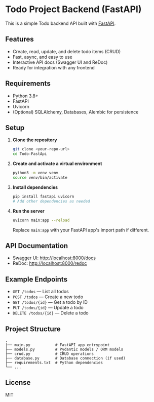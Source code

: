 # Todo Project Backend (FastAPI)

This is a simple Todo backend API built with [FastAPI](https://fastapi.tiangolo.com/).

## Features
- Create, read, update, and delete todo items (CRUD)
- Fast, async, and easy to use
- Interactive API docs (Swagger UI and ReDoc)
- Ready for integration with any frontend

## Requirements
- Python 3.8+
- FastAPI
- Uvicorn
- (Optional) SQLAlchemy, Databases, Alembic for persistence

## Setup

1. **Clone the repository**
   ```bash
   git clone <your-repo-url>
   cd Todo-FastApi
   ```
2. **Create and activate a virtual environment**
   ```bash
   python3 -m venv venv
   source venv/bin/activate
   ```
3. **Install dependencies**
   ```bash
   pip install fastapi uvicorn
   # Add other dependencies as needed
   ```
4. **Run the server**
   ```bash
   uvicorn main:app --reload
   ```
   Replace `main:app` with your FastAPI app's import path if different.

## API Documentation
- Swagger UI: [http://localhost:8000/docs](http://localhost:8000/docs)
- ReDoc: [http://localhost:8000/redoc](http://localhost:8000/redoc)

## Example Endpoints
- `GET /todos` — List all todos
- `POST /todos` — Create a new todo
- `GET /todos/{id}` — Get a todo by ID
- `PUT /todos/{id}` — Update a todo
- `DELETE /todos/{id}` — Delete a todo

## Project Structure
```
.
├── main.py           # FastAPI app entrypoint
├── models.py         # Pydantic models / ORM models
├── crud.py           # CRUD operations
├── database.py       # Database connection (if used)
├── requirements.txt  # Python dependencies
└── ...
```

## License
MIT
